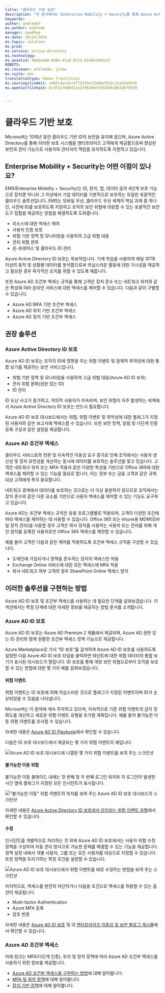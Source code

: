 ```yaml
---
title: "클라우드 기반 보호"
description: "이 문서에서는 Enterprise Mobility + Security를 통해 Azure Active Directory 내의 도구를 활용하여 사전에 ID를 보호하도록 지원하고 조직의 보안 위협에 대응할 수 있는 포괄적인 보안 도구 집합을 제공하는 방법을 설명합니다."
keywords: 
author: andredm7
ms.author: andredm
manager: swadhwa
ms.date: 10/24/2016
ms.topic: solution
ms.prod: 
ms.service: active-directory
ms.technology: 
ms.assetid: 46654ab0-0d0a-47ad-8715-b149a1092a37
ROBOTS: 
ms.reviewer: atkladak, jsnow
ms.suite: ems
translationtype: Human Translation
ms.sourcegitcommit: cd45c4acdcc477d235e21bd6af5d1c2e265a6435
ms.openlocfilehash: bcdf21f80b921e2788168e7d53b5618619b79539


---
```


# <a name="cloud-powered-protection"></a>클라우드 기반 보호
Microsoft는 10여년 동안 클라우드 기반 ID의 보안을 유지해 왔으며, Azure Active Directory를 통해 이러한 보호 시스템을 엔터프라이즈 고객에게 제공함으로써 향상된 보안과 관리 기능으로 사용자와 관리자의 책임을 유지하도록 지원하고 있습니다.

## <a name="how-can-enterprise-mobility--security-help-you"></a>Enterprise Mobility + Security는 어떤 이점이 있나요?
EMS(Enterprise Mobility + Security)는 ID, 장치, 앱, 데이터 등의 4단계 보호 기능으로 장치뿐 아니라 그 이상에서 기업 데이터를 기본적으로 보호하는 유일한 포괄적인 클라우드 솔루션입니다. EMS는 모바일 우선, 클라우드 우선 세계의 핵심 과제 중 하나인, 사전에 ID를 보호하도록 지원하고 조직의 보안 위협에 대응할 수 있는 포괄적인 보안 도구 집합을 제공하는 방법을 해결하도록 도와줍니다.
- 리소스에 대한 액세스 제어
- 사용자 인증 보호
- 위험 기반 정책 및 모니터링을 사용하여 고급 위협 대응
- 관리 위험 완화
- 온-프레미스 및 클라우드 ID 관리

Azure Active Directory ID 보호는 독보적입니다. 기계 학습을 사용하여 매일 10TB 이상의 동작 및 상황별 데이터를 분석함으로써 의심스러운 활동에 대한 가시성을 제공하고 필요한 경우 즉각적인 조치를 취할 수 있도록 해줍니다.

또한 Azure AD 조건부 액세스 규칙을 통해 고객은 장치 준수 또는 네트워크 위치와 같은 특성에 따라 온라인 서비스에 대한 액세스를 제어할 수 있습니다. 다음과 같이 구별할 수 있습니다.
- Azure AD MFA 기반 조건부 액세스
- Azure AD 위치 기반 조건부 액세스
- Azure AD 장치 기반 조건부 액세스


## <a name="recommended-solution"></a>권장 솔루션
### <a name="azure-active-directory-identity-protection"></a>Azure Active Directory ID 보호

Azure AD ID 보호는 조직의 ID에 영향을 주는 위험 이벤트 및 잠재적 취약성에 대한 통합 보기를 제공하는 보안 서비스입니다.
- 위험 기반 정책 및 모니터링을 사용하여 고급 위협 대응(Azure AD ID 보호)
- 관리 위험 완화(권한 있는 ID)
- ID 관리

ID 도난 사고가 증가하고, 악의적 사용자가 지속되며, 보안 위협이 자주 발생하는 세계에서 Azure Active Directory ID 보호는 반드시 필요합니다.

Azure AD ID 보호 대시보드에서는 위험, 위험 이벤트 및 취약성에 대한 플래그가 지정된 사용자와 같은 보고서에 액세스할 수 있습니다. 또한 보안 정책, 알림 및 다단계 인증 등록 구성과 같은 설정을 제공합니다.
### <a name="azure-ad-conditional-access"></a>Azure AD 조건부 액세스
클라우드 서비스로의 전환 및 지속적인 이동성 요구 증가로 인해 조직에서는 사용자 생산성 및 장치 유연성을 개선하는 동시에 데이터를 보호하는 솔루션을 찾고 있습니다. 고객은 네트워크 위치 또는 MFA 적용과 같은 다양한 특성을 기반으로 Office 365에 대한 액세스를 제어할 수 있는 기능을 필요로 합니다. 이는 정부 또는 금융 고객과 같은 규제 대상 고객에게 특히 중요합니다.

네트워크 경계에서 데이터를 보호하는 것으로는 더 이상 충분하지 않으므로 조직에서는 장치 준수와 같은 다른 요소를 기반으로 사용자 액세스를 제어할 수 있는 기능도 요구하고 있습니다.

Azure AD는 조건부 액세스 규칙은 응용 프로그램별로 적용되며, 고객이 다양한 조건에 따라 액세스를 제어하는 데 사용할 수 있습니다. Office 365 또는 Intune용 MDM(모바일 장치 관리)을 사용할 경우 고객은 회사 장치를 사용하는 사용자 또는 관리를 위해 개인 장치를 등록한 사용자로만 Office 365 액세스를 제한할 수 있습니다.

예를 들어 고객은 다음과 같은 제어를 적용하도록 조건부 액세스 규칙을 구성할 수 있습니다.
- 도메인에 가입되거나 정책을 준수하는 장치의 액세스만 허용
- Exchange Online 서비스에 대한 모든 액세스에 MFA 적용
- 회사 네트워크 외부 고객의 경우 SharePoint Online 액세스 방지

## <a name="how-to-implement-these-solutions"></a>이러한 솔루션을 구현하는 방법

Azure AD ID 보호 및 조건부 액세스를 사용하는 데 필요한 단계를 살펴보겠습니다. 이 섹션에서는 특정 단계에 대한 자세한 정보를 제공하는 방법 문서를 소개합니다.

### <a name="azure-ad-identity-protection"></a>Azure AD ID 보호
Azure AD ID 보호는 Azure AD Premium 2 제품에서 제공되며, Azure AD 권한 있는 ID 관리와 함께 원활한 조건부 액세스 정책 기능으르 제공합니다.

Azure Marketplace로 가서 “ID 보호”를 검색하여 Azure AD ID 보호를 사용하도록 설정한 다음 Azure AD ID 보호 타일을 클릭하면 테넌트에 대한 위험 데이터의 통합 보기가 표시된 대시보드가 열립니다. ID 보호를 통해 계정 보안 위협으로부터 조직을 보호할 수 있는 방법에 대한 몇 가지 예를 살펴보겠습니다.

#### <a name="risk-events"></a>위험 이벤트
위험 이벤트는 ID 보호에 의해 의심스러운 것으로 플래그가 지정된 이벤트이며 ID가 손상되었을 수 있음을 나타냅니다.

Microsoft는 이 분야에 계속 투자하고 있으며, 지속적으로 기존 위험 이벤트의 감지 정확도를 개선하고 새로운 위험 이벤트 유형을 추가할 계획입니다. 예를 들어 불가능한 이동 위험 이벤트를 조사할 수 있습니다.

자세한 내용은 [Azure AD ID Playbook](https://azure.microsoft.com/en-us/documentation/articles/active-directory-identityprotection-playbook/)에서 확인할 수 있습니다.

다음은 ID 보호 대시보드에서 제공되는 몇 가지 위험 이벤트의 예입니다.

![Azure AD ID 보호 대시보드에 나열된 몇 가지 위험 이벤트를 보여 주는 스크린샷](./media/cloud-powered-protection/cloud-powered-protection-fig1.png)

#### <a name="impossible-travels-risk"></a>불가능한 이동 위험
불가능한 이동 블레이드 내에는 첫 번째 및 두 번째 로그인 위치와 각 로그인이 발생한 시간 옆에 플래그가 지정된 모든 인시턴트가 표시됩니다.

!["불가능한 이동" 위험 이벤트의 위치를 보여 주는 Azure AD ID 보호 대시보드의 스크린샷](./media/cloud-powered-protection/cloud-powered-protection-fig2.png)

자세한 내용은 [Azure Active Directory ID 보호에서 감지되는 위험 이벤트 유형](https://azure.microsoft.com/en-us/documentation/articles/active-directory-identityprotection-risk-events-types/)에서 확인할 수 있습니다.

#### <a name="remediation"></a>수정
인시던트를 개별적으로 처리하는 것 외에 Azure AD ID 보호에서는 사용자 위험 수정 정책을 구성하여 자동 관리 방식으로 가능한 문제를 해결할 수 있는 기능을 제공합니다. 정책 설정 내에서 개별 사용자, 그룹 또는 모든 사용자를 대상으로 지정할 수 있습니다. 또한 정책을 트리거하는 특정 조건을 설정할 수 있습니다.

![Azure AD ID 보호 대시보드에서 위험 이벤트를 바로 수정하는 방법을 보여 주는 스크린샷](./media/cloud-powered-protection/cloud-powered-protection-fig3.png)

마지막으로, 액세스를 완전히 차단하거나 다음을 조건으로 액세스를 허용할 수 있는 옵션이 제공됩니다.
- Multi-factor Authentication
- Azure MFA 등록
- 암호 변경

자세한 내용은 [Azure AD ID 보호](https://azure.microsoft.com/en-us/documentation/articles/active-directory-identityprotection/) 및 이 [엔터프라이즈 이동성 및 보안 블로그 게시물](https://blogs.technet.microsoft.com/enterprisemobility/2016/09/07/azuread-identity-protection-azure-ad-privileged-identity-management-and-azure-ad-premium-p2-will-be-generally-available-sept-15th/)에서 확인할 수 있습니다.

### <a name="azure-ad-conditional-access"></a>Azure AD 조건부 액세스
아래 링크는 MFA(다단계 인증), 위치 및 장치 정책에 따라 Azure AD 조건부 액세스를 사용하기 위한 정보를 제공합니다.
- [Azure AD 조건부 액세스를 구현하는 방법](https://azure.microsoft.com/documentation/articles/active-directory-conditional-access/)에 대해 알아봅니다.
- [MFA 및 위치 정책](https://azure.microsoft.com/documentation/articles/active-directory-conditional-access-azuread-connected-apps/)에 대해 알아봅니다.
- [장치 기반 정책](https://azure.microsoft.com/documentation/articles/active-directory-conditional-access-policy-connected-applications/)에 대해 알아봅니다.



<!--HONumber=Nov16_HO3-->


